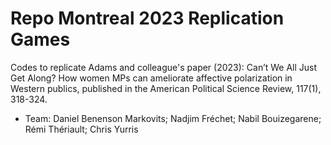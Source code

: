 # Repo Montreal 2023 Replication Games


Codes to replicate Adams and colleague's paper (2023):  Can’t We All Just Get Along? How women MPs can ameliorate affective polarization in Western publics, published in the American Political Science Review, 117(1), 318-324.

- Team: Daniel Benenson Markovits; Nadjim Fréchet; Nabil Bouizegarene; Rémi Thériault; Chris Yurris
